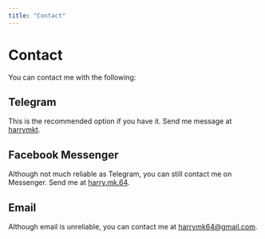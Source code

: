```yaml
---
title: "Contact"
---
```

# Contact
You can contact me with the following:

## Telegram
This is the recommended option if you have it. Send me message at <a href="https://t.me/harrymkt">harrymkt</a>.

## Facebook Messenger
Although not much reliable as Telegram, you can still contact me on Messenger. Send me at <a href="https://facebook.com/harry.mk.64">harry.mk.64</a>.

## Email
Although email is unreliable, you can contact me at <a href="mailto:harrymk64@gmail.com">harrymk64@gmail.com</a>.